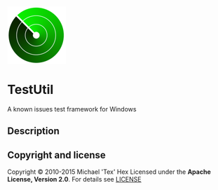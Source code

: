 ![TestUtil logo][_logo]

TestUtil
========

A known issues test framework for Windows

## Description


## Copyright and license
Copyright © 2010-2015 Michael 'Tex' Hex 
Licensed under the **Apache License, Version 2.0**.
For details see [LICENSE][_licensetxt]



[direct-ref-image]: https://my.site.com/image.jpg
[_logo]:images/testutil_small.png
[_licensetxt]:LICENSE.txt
